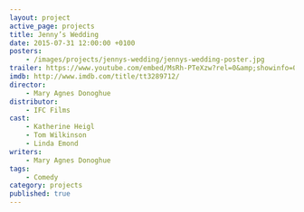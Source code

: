 ```yaml
---
layout: project
active_page: projects
title: Jenny’s Wedding
date: 2015-07-31 12:00:00 +0100
posters:
    - /images/projects/jennys-wedding/jennys-wedding-poster.jpg
trailer: https://www.youtube.com/embed/MsRh-PTeXzw?rel=0&amp;showinfo=0
imdb: http://www.imdb.com/title/tt3289712/
director:
    - Mary Agnes Donoghue
distributor:
    - IFC Films
cast:
    - Katherine Heigl
    - Tom Wilkinson
    - Linda Emond
writers:
    - Mary Agnes Donoghue
tags:
    - Comedy
category: projects
published: true
---
```

